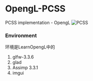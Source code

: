 # OpengL-PCSS
PCSS implementation - OpengL
![PCSS](https://user-images.githubusercontent.com/50079348/151932544-6069906a-630e-4792-a566-f50e7ab5dbac.png)
### Environment
环境是LearnOpengL中的
1. glfw-3.3.6
2. glad
3. Assimp 3.3.1
4. imgui 
